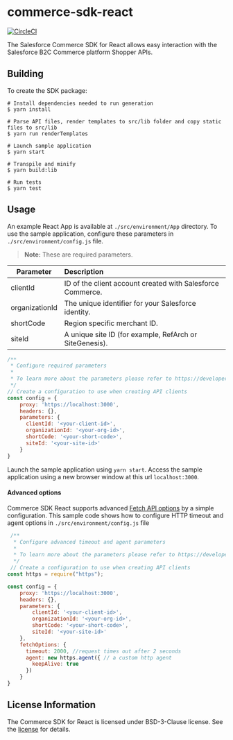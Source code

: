 # commerce-sdk-react

[![CircleCI][circleci-image]][circleci-url]

The Salesforce Commerce SDK for React allows easy interaction with the Salesforce B2C Commerce platform Shopper APIs.

## Building

To create the SDK package:

```
# Install dependencies needed to run generation
$ yarn install

# Parse API files, render templates to src/lib folder and copy static files to src/lib
$ yarn run renderTemplates

# Launch sample application
$ yarn start

# Transpile and minify
$ yarn build:lib

# Run tests
$ yarn test
```

## Usage 

An example React App is available at `./src/environment/App` directory. To use the sample application, configure these parameters in `./src/environment/config.js` file.

> **Note:** These are required parameters.

| Parameter      | Description                                                                                                                             |
| -------------- | :-------------------------------------------------------------------------------------------------------------------------------------- |
| clientId       | ID of the client account created with Salesforce Commerce.                                                                              |
| organizationId | The unique identifier for your Salesforce identity.                                                                                     |
| shortCode      | Region specific merchant ID.                                                                                                            |
| siteId         | A unique site ID (for example, RefArch or SiteGenesis).                                                                                 |

```javascript
/**
 * Configure required parameters
 * 
 * To learn more about the parameters please refer to https://developer.commercecloud.com/s/article/CommerceAPI-Get-Started
 */
// Create a configuration to use when creating API clients
const config = {
    proxy: 'https://localhost:3000',
    headers: {},
    parameters: {
      clientId: '<your-client-id>',
      organizationId: '<your-org-id>',
      shortCode: '<your-short-code>',
      siteId: '<your-site-id>'
    }
}
```
Launch the sample application using `yarn start`. Access the sample application using a new browser window at this url `localhost:3000`. 

#### Advanced options

Commerce SDK React supports advanced [Fetch API options](https://developer.mozilla.org/en-US/docs/Web/API/Fetch_API) by a simple configuration. 
This sample code shows how to configure HTTP timeout and agent options in `./src/environment/config.js` file

```javascript
 /**
  * Configure advanced timeout and agent parameters
  * 
  * To learn more about the parameters please refer to https://developer.commercecloud.com/s/article/CommerceAPI-Get-Started
  */
 // Create a configuration to use when creating API clients
const https = require("https");

const config = {
    proxy: 'https://localhost:3000',
    headers: {},
    parameters: {
        clientId: '<your-client-id>',
        organizationId: '<your-org-id>',
        shortCode: '<your-short-code>',
        siteId: '<your-site-id>'
    },
    fetchOptions: {
      timeout: 2000, //request times out after 2 seconds
      agent: new https.agent({ // a custom http agent
        keepAlive: true
      })
    } 
}
 ```


## License Information

The Commerce SDK for React is licensed under BSD-3-Clause license. See the [license](./LICENSE.txt) for details.

<!-- Markdown link & img dfn's -->
[circleci-image]: https://circleci.com/gh/SalesforceCommerceCloud/commerce-sdk-react.svg?style=svg&circle-token=379eaa6f00e0840e10dd80585b2b045d02a8f3b7
[circleci-url]: https://circleci.com/gh/SalesforceCommerceCloud/commerce-sdk-react
